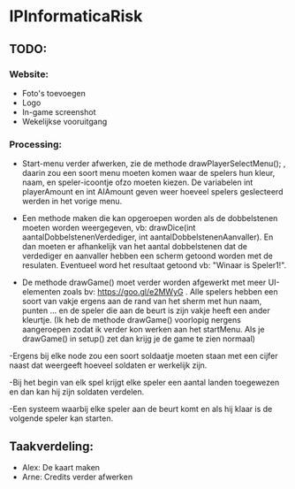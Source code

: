 # IPInformaticaRisk

## TODO:

### Website:
- Foto's toevoegen
- Logo
- In-game screenshot
- Wekelijkse vooruitgang

### Processing:
- Start-menu verder afwerken, zie de methode drawPlayerSelectMenu(); , daarin zou een soort menu moeten komen waar de spelers hun kleur, naam, en speler-icoontje ofzo moeten kiezen. De variabelen int playerAmount en int AIAmount geven weer hoeveel spelers geslecteerd werden in het vorige menu.

- Een methode maken die kan opgeroepen worden als de dobbelstenen moeten worden weergegeven, vb: drawDice(int aantalDobbelstenenVerdediger, int aantalDobbelstenenAanvaller). En dan moeten er afhankelijk van het aantal dobbelstenen dat de verdediger en aanvaller hebben een scherm getoond worden met de resulaten. Eventueel word het resultaat getoond vb: "Winaar is Speler1!".

- De methode drawGame() moet verder worden afgewerkt met meer UI-elementen zoals bv: https://goo.gl/e2MWyG . Alle spelers hebben een soort van vakje ergens aan de rand van het sherm met hun naam, punten ... en de speler die aan de beurt is zijn vakje heeft een ander kleurtje.
(Ik heb de methode drawGame() voorlopig nergens aangeroepen zodat ik verder kon werken aan het startMenu. Als je drawGame() in setup() zet dan krijg je de game te zien normaal)

-Ergens bij elke node zou een soort soldaatje moeten staan met een cijfer naast dat weergeeft hoeveel soldaten er werkelijk zijn.

-Bij het begin van elk spel krijgt elke speler een aantal landen toegewezen en dan kan hij zijn soldaten verdelen.

-Een systeem waarbij elke speler aan de beurt komt en als hij klaar is de volgende speler kan starten.

## Taakverdeling:
- Alex: De kaart maken
- Arne: Credits verder afwerken
